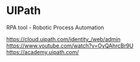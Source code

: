 # UIPath
RPA tool - Robotic Process Automation

https://cloud.uipath.com/identity_/web/admin
https://www.youtube.com/watch?v=OyQAhrcBr9U
https://academy.uipath.com/
<!-- https://poalim.udemy.com/course/rpa-uipath/learn/lecture/18036153?start=375#overview -->

